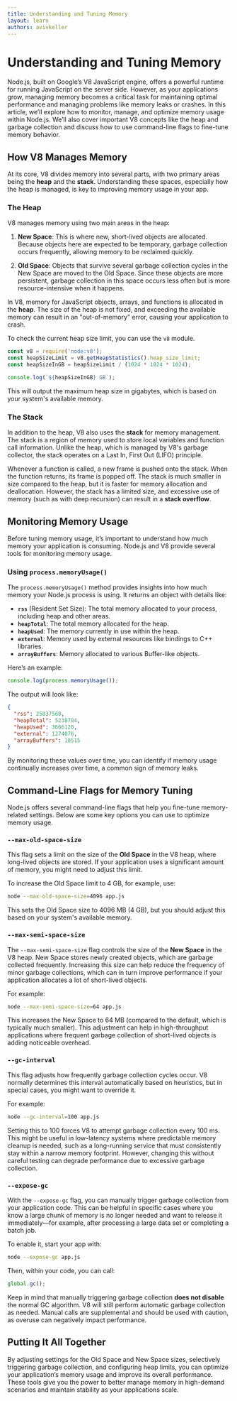 ```yaml
---
title: Understanding and Tuning Memory
layout: learn
authors: avivkeller
---
```


# Understanding and Tuning Memory

Node.js, built on Google’s V8 JavaScript engine, offers a powerful runtime for running JavaScript on the server side. However, as your applications grow, managing memory becomes a critical task for maintaining optimal performance and managing problems like memory leaks or crashes. In this article, we’ll explore how to monitor, manage, and optimize memory usage within Node.js. We’ll also cover important V8 concepts like the heap and garbage collection and discuss how to use command-line flags to fine-tune memory behavior.

## How V8 Manages Memory

At its core, V8 divides memory into several parts, with two primary areas being the **heap** and the **stack**. Understanding these spaces, especially how the heap is managed, is key to improving memory usage in your app.

### The Heap

V8 manages memory using two main areas in the heap:

1. **New Space**: This is where new, short-lived objects are allocated. Because objects here are expected to be temporary, garbage collection occurs frequently, allowing memory to be reclaimed quickly.

2. **Old Space**: Objects that survive several garbage collection cycles in the New Space are moved to the Old Space. Since these objects are more persistent, garbage collection in this space occurs less often but is more resource-intensive when it happens.

In V8, memory for JavaScript objects, arrays, and functions is allocated in the **heap**. The size of the heap is not fixed, and exceeding the available memory can result in an "out-of-memory" error, causing your application to crash.

To check the current heap size limit, you can use the `v8` module.

```cjs
const v8 = require('node:v8');
const heapSizeLimit = v8.getHeapStatistics().heap_size_limit;
const heapSizeInGB = heapSizeLimit / (1024 * 1024 * 1024);

console.log(`${heapSizeInGB} GB`);
```

This will output the maximum heap size in gigabytes, which is based on your system's available memory.

### The Stack

In addition to the heap, V8 also uses the **stack** for memory management. The stack is a region of memory used to store local variables and function call information. Unlike the heap, which is managed by V8's garbage collector, the stack operates on a Last In, First Out (LIFO) principle.

Whenever a function is called, a new frame is pushed onto the stack. When the function returns, its frame is popped off. The stack is much smaller in size compared to the heap, but it is faster for memory allocation and deallocation. However, the stack has a limited size, and excessive use of memory (such as with deep recursion) can result in a **stack overflow**.

## Monitoring Memory Usage

Before tuning memory usage, it’s important to understand how much memory your application is consuming. Node.js and V8 provide several tools for monitoring memory usage.

### Using `process.memoryUsage()`

The `process.memoryUsage()` method provides insights into how much memory your Node.js process is using. It returns an object with details like:

- **`rss`** (Resident Set Size): The total memory allocated to your process, including heap and other areas.
- **`heapTotal`**: The total memory allocated for the heap.
- **`heapUsed`**: The memory currently in use within the heap.
- **`external`**: Memory used by external resources like bindings to C++ libraries.
- **`arrayBuffers`**: Memory allocated to various Buffer-like objects.

Here’s an example:

```javascript
console.log(process.memoryUsage());
```

The output will look like:

```json
{
  "rss": 25837568,
  "heapTotal": 5238784,
  "heapUsed": 3666120,
  "external": 1274076,
  "arrayBuffers": 10515
}
```

By monitoring these values over time, you can identify if memory usage continually increases over time, a common sign of memory leaks.

## Command-Line Flags for Memory Tuning

Node.js offers several command-line flags that help you fine-tune memory-related settings. Below are some key options you can use to optimize memory usage.

### `--max-old-space-size`

This flag sets a limit on the size of the **Old Space** in the V8 heap, where long-lived objects are stored. If your application uses a significant amount of memory, you might need to adjust this limit.

To increase the Old Space limit to 4 GB, for example, use:

```bash
node --max-old-space-size=4096 app.js
```

This sets the Old Space size to 4096 MB (4 GB), but you should adjust this based on your system's available memory.

### `--max-semi-space-size`

The `--max-semi-space-size` flag controls the size of the **New Space** in the V8 heap. New Space stores newly created objects, which are garbage collected frequently. Increasing this size can help reduce the frequency of minor garbage collections, which can in turn improve performance if your application allocates a lot of short-lived objects.

For example:

```bash
node --max-semi-space-size=64 app.js
```

This increases the New Space to 64 MB (compared to the default, which is typically much smaller). This adjustment can help in high-throughput applications where frequent garbage collection of short-lived objects is adding noticeable overhead.

### `--gc-interval`

This flag adjusts how frequently garbage collection cycles occur. V8 normally determines this interval automatically based on heuristics, but in special cases, you might want to override it.

For example:

```bash
node --gc-interval=100 app.js
```

Setting this to 100 forces V8 to attempt garbage collection every 100 ms. This might be useful in low-latency systems where predictable memory cleanup is needed, such as a long-running service that must consistently stay within a narrow memory footprint. However, changing this without careful testing can degrade performance due to excessive garbage collection.

### `--expose-gc`

With the `--expose-gc` flag, you can manually trigger garbage collection from your application code. This can be helpful in specific cases where you know a large chunk of memory is no longer needed and want to release it immediately—for example, after processing a large data set or completing a batch job.

To enable it, start your app with:

```bash
node --expose-gc app.js
```

Then, within your code, you can call:

```javascript
global.gc();
```

Keep in mind that manually triggering garbage collection **does not disable** the normal GC algorithm. V8 will still perform automatic garbage collection as needed. Manual calls are supplemental and should be used with caution, as overuse can negatively impact performance.

## Putting It All Together

By adjusting settings for the Old Space and New Space sizes, selectively triggering garbage collection, and configuring heap limits, you can optimize your application’s memory usage and improve its overall performance. These tools give you the power to better manage memory in high-demand scenarios and maintain stability as your applications scale.
